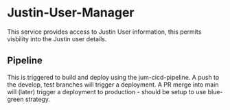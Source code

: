 # Justin-User-Manager

This service provides access to Justin User information, this permits visbility into the Justin user details.

## Pipeline

This is triggered to build and deploy using the jum-cicd-pipeline.
A push to the develop, test  branches will trigger a deployment. A PR merge into main will (later) trigger a deployment to production - should be setup to use blue-green strategy.